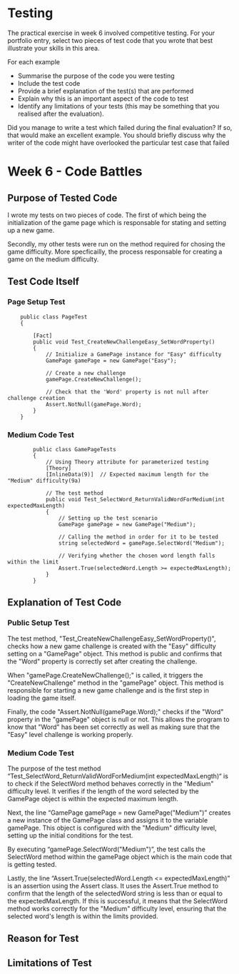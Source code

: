 # Testing

The practical exercise in week 6 involved competitive testing. For your portfolio entry,
select two pieces of test code that you wrote that best illustrate your skills in this
area.

For each example

* Summarise the purpose of the code you were testing
* Include the test code
* Provide a brief explanation of the test(s) that are performed
* Explain why this is an important aspect of the code to test
* Identify any limitations of your tests (this may be something that you realised after
  the evaluation).

Did you manage to write a test which failed during the final evaluation? If so, that would
make an excellent example. You should briefly discuss why the writer of the code might 
have overlooked the particular test case that failed

# Week 6  - Code Battles 

## Purpose of Tested Code

I wrote my tests on two pieces of code. The first of which being the initialization of the game page which is responsable for stating and setting up a new game.

Secondly, my other tests were run on the method required for chosing the game difficulty. More specficailly, the process responsable for creating a game on the medium difficulty. 

## Test Code Itself

### Page Setup Test

```
    public class PageTest
    {

        [Fact]
        public void Test_CreateNewChallengeEasy_SetWordProperty()
        {
            // Initialize a GamePage instance for "Easy" difficulty
            GamePage gamePage = new GamePage("Easy");

            // Create a new challenge
            gamePage.CreateNewChallenge();

            // Check that the 'Word' property is not null after challenge creation
            Assert.NotNull(gamePage.Word);
        }
    }
```

### Medium Code Test

```
        public class GamePageTests
        {
            // Using Theory attribute for parameterized testing
            [Theory]
            [InlineData(9)]  // Expected maximum length for the "Medium" difficulty(9a)

            // The test method
            public void Test_SelectWord_ReturnValidWordForMedium(int expectedMaxLength)
            {
                // Setting up the test scenario
                GamePage gamePage = new GamePage("Medium");

                // Calling the method in order for it to be tested
                string selectedWord = gamePage.SelectWord("Medium");

                // Verifying whether the chosen word length falls within the limit
                Assert.True(selectedWord.Length >= expectedMaxLength);
            }
        }
```

## Explanation of Test Code

### Public Setup Test 

The test method, "Test_CreateNewChallengeEasy_SetWordProperty()", checks how a new game challenge is created with the "Easy" difficulty setting on a "GamePage" object. This method is public and confirms that the "Word" property is correctly set after creating the challenge.

When "gamePage.CreateNewChallenge();" is called, it triggers the "CreateNewChallenge" method in the "gamePage" object. This method is responsible for starting a new game challenge and is the first step in loading the game itself.

Finally, the code "Assert.NotNull(gamePage.Word);" checks if the "Word" property in the "gamePage" object is null or not. This allows the program to know that "Word" has been set correctly as well as making sure that the "Easy" level challenge is working properly.

### Medium Code Test

The purpose of the test method “Test_SelectWord_ReturnValidWordForMedium(int expectedMaxLength)“ is to check if the SelectWord method behaves correctly in the "Medium" difficulty level. It verifies if the length of the word selected by the GamePage object is within the expected maximum length.

Next, the line “GamePage gamePage = new GamePage("Medium")” creates a new instance of the GamePage class and assigns it to the variable gamePage. This object is configured with the "Medium" difficulty level, setting up the initial conditions for the test.

By executing “gamePage.SelectWord("Medium")”, the test calls the SelectWord method within the gamePage object which is the main code that is getting tested. 

Lastly, the line “Assert.True(selectedWord.Length <= expectedMaxLength)” is an assertion using the Assert class. It uses the Assert.True method to confirm that the length of the selectedWord string is less than or equal to the expectedMaxLength. If this is successful, it means that the SelectWord method works correctly for the "Medium" difficulty level, ensuring that the selected word's length is within the limits provided.




## Reason for Test

## Limitations of Test
